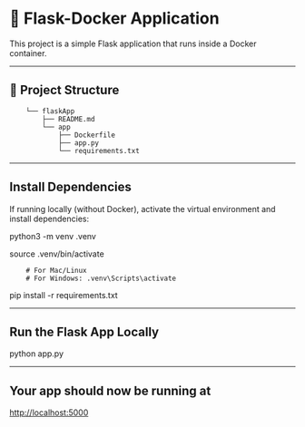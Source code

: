 # 🚀 Flask-Docker Application

This project is a simple Flask application that runs inside a Docker container.

---

## 📂 **Project Structure**

        └── flaskApp
            ├── README.md
            └── app
                ├── Dockerfile
                ├── app.py
                └── requirements.txt

---

## Install Dependencies

If running locally (without Docker), activate the virtual environment and install dependencies:

python3 -m venv .venv

source .venv/bin/activate  

        # For Mac/Linux
        # For Windows: .venv\Scripts\activate
        
pip install -r requirements.txt

---

## Run the Flask App Locally

python app.py

---

## Your app should now be running at

<http://localhost:5000>

